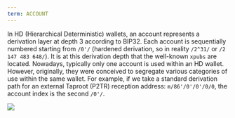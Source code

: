 ```yaml
---
term: ACCOUNT
---
```


In HD (Hierarchical Deterministic) wallets, an account represents a derivation layer at depth 3 according to BIP32. Each account is sequentially numbered starting from `/0'/` (hardened derivation, so in reality `/2^31/` or `/2 147 483 648/`). It is at this derivation depth that the well-known `xpubs` are located. Nowadays, typically only one account is used within an HD wallet. However, originally, they were conceived to segregate various categories of use within the same wallet. For example, if we take a standard derivation path for an external Taproot (P2TR) reception address: `m/86'/0'/0'/0/0`, the account index is the second `/0'/`.

![](../../dictionnaire/assets/17.webp)

